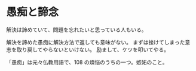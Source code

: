 # 愚痴と諦念

解決は諦めていて、問題を忘れたいと思っている人もいる。

解決を諦めた愚痴に解決方法で返しても意味がない。
まずは挫けてしまった意志を取り戻してやらないといけない。
励まして、ケツを叩いてやる。

「愚痴」は元々仏教用語で、108 の煩悩のうちの一つ。嫉妬のこと。
